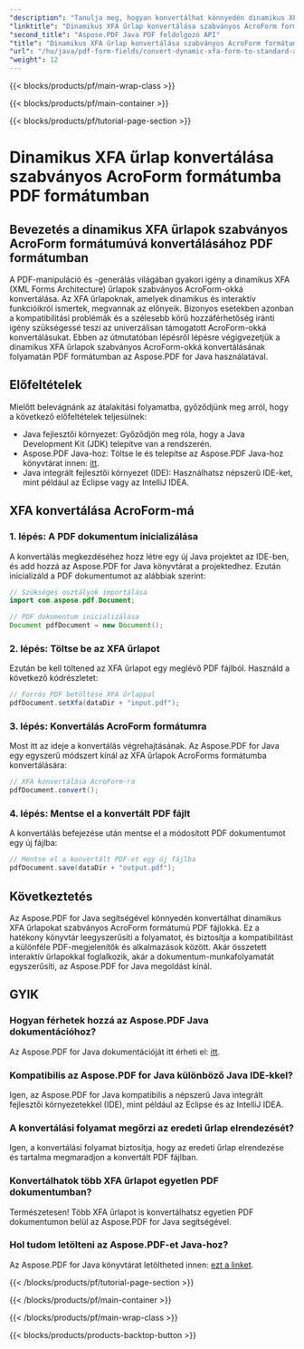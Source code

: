 ```yaml
---
"description": "Tanulja meg, hogyan konvertálhat könnyedén dinamikus XFA űrlapokat szabványos AcroForm formátumú PDF formátumúvá az Aspose.PDF for Java segítségével. Biztosítsa a kompatibilitást és az akadálymentesítést."
"linktitle": "Dinamikus XFA űrlap konvertálása szabványos AcroForm formátumba PDF formátumban"
"second_title": "Aspose.PDF Java PDF feldolgozó API"
"title": "Dinamikus XFA űrlap konvertálása szabványos AcroForm formátumba PDF formátumban"
"url": "/hu/java/pdf-form-fields/convert-dynamic-xfa-form-to-standard-acroform-in-pdf/"
"weight": 12
---
```


{{< blocks/products/pf/main-wrap-class >}}

{{< blocks/products/pf/main-container >}}

{{< blocks/products/pf/tutorial-page-section >}}

# Dinamikus XFA űrlap konvertálása szabványos AcroForm formátumba PDF formátumban


## Bevezetés a dinamikus XFA űrlapok szabványos AcroForm formátumúvá konvertálásához PDF formátumban

A PDF-manipuláció és -generálás világában gyakori igény a dinamikus XFA (XML Forms Architecture) űrlapok szabványos AcroForm-okká konvertálása. Az XFA űrlapoknak, amelyek dinamikus és interaktív funkcióikról ismertek, megvannak az előnyeik. Bizonyos esetekben azonban a kompatibilitási problémák és a szélesebb körű hozzáférhetőség iránti igény szükségessé teszi az univerzálisan támogatott AcroForm-okká konvertálásukat. Ebben az útmutatóban lépésről lépésre végigvezetjük a dinamikus XFA űrlapok szabványos AcroForm-okká konvertálásának folyamatán PDF formátumban az Aspose.PDF for Java használatával.

## Előfeltételek

Mielőtt belevágnánk az átalakítási folyamatba, győződjünk meg arról, hogy a következő előfeltételek teljesülnek:

- Java fejlesztői környezet: Győződjön meg róla, hogy a Java Development Kit (JDK) telepítve van a rendszerén.
- Aspose.PDF Java-hoz: Töltse le és telepítse az Aspose.PDF Java-hoz könyvtárat innen: [itt](https://releases.aspose.com/pdf/java/).
- Java integrált fejlesztői környezet (IDE): Használhatsz népszerű IDE-ket, mint például az Eclipse vagy az IntelliJ IDEA.

## XFA konvertálása AcroForm-má

### 1. lépés: A PDF dokumentum inicializálása

A konvertálás megkezdéséhez hozz létre egy új Java projektet az IDE-ben, és add hozzá az Aspose.PDF for Java könyvtárat a projektedhez. Ezután inicializáld a PDF dokumentumot az alábbiak szerint:

```java
// Szükséges osztályok importálása
import com.aspose.pdf.Document;

// PDF dokumentum inicializálása
Document pdfDocument = new Document();
```

### 2. lépés: Töltse be az XFA űrlapot

Ezután be kell töltened az XFA űrlapot egy meglévő PDF fájlból. Használd a következő kódrészletet:

```java
// Forrás PDF betöltése XFA űrlappal
pdfDocument.setXfa(dataDir + "input.pdf");
```

### 3. lépés: Konvertálás AcroForm formátumra

Most itt az ideje a konvertálás végrehajtásának. Az Aspose.PDF for Java egy egyszerű módszert kínál az XFA űrlapok AcroForms formátumba konvertálására:

```java
// XFA konvertálása AcroForm-ra
pdfDocument.convert();
```

### 4. lépés: Mentse el a konvertált PDF fájlt

A konvertálás befejezése után mentse el a módosított PDF dokumentumot egy új fájlba:

```java
// Mentse el a konvertált PDF-et egy új fájlba
pdfDocument.save(dataDir + "output.pdf");
```

## Következtetés

Az Aspose.PDF for Java segítségével könnyedén konvertálhat dinamikus XFA űrlapokat szabványos AcroForm formátumú PDF fájlokká. Ez a hatékony könyvtár leegyszerűsíti a folyamatot, és biztosítja a kompatibilitást a különféle PDF-megjelenítők és alkalmazások között. Akár összetett interaktív űrlapokkal foglalkozik, akár a dokumentum-munkafolyamatát egyszerűsíti, az Aspose.PDF for Java megoldást kínál.

## GYIK

### Hogyan férhetek hozzá az Aspose.PDF Java dokumentációhoz?

Az Aspose.PDF for Java dokumentációját itt érheti el: [itt](https://reference.aspose.com/pdf/java/).

### Kompatibilis az Aspose.PDF for Java különböző Java IDE-kkel?

Igen, az Aspose.PDF for Java kompatibilis a népszerű Java integrált fejlesztői környezetekkel (IDE), mint például az Eclipse és az IntelliJ IDEA.

### A konvertálási folyamat megőrzi az eredeti űrlap elrendezését?

Igen, a konvertálási folyamat biztosítja, hogy az eredeti űrlap elrendezése és tartalma megmaradjon a konvertált PDF fájlban.

### Konvertálhatok több XFA űrlapot egyetlen PDF dokumentumban?

Természetesen! Több XFA űrlapot is konvertálhatsz egyetlen PDF dokumentumon belül az Aspose.PDF for Java segítségével.

### Hol tudom letölteni az Aspose.PDF-et Java-hoz?

Az Aspose.PDF for Java könyvtárat letöltheted innen: [ezt a linket](https://releases.aspose.com/pdf/java/).

{{< /blocks/products/pf/tutorial-page-section >}}

{{< /blocks/products/pf/main-container >}}

{{< /blocks/products/pf/main-wrap-class >}}

{{< blocks/products/products-backtop-button >}}
